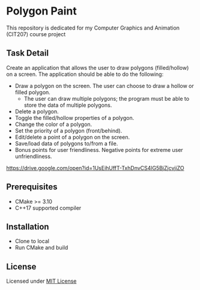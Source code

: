 # Polygon Paint

This repository is dedicated for my Computer Graphics and Animation (CIT207) course project

## Task Detail

Create an application that allows the user to draw polygons (filled/hollow) on a screen. The application should be able to do the following:

- Draw a polygon on the screen. The user can choose to draw a hollow or filled polygon.
    - The user can draw multiple polygons; the program must be able to store the data of multiple polygons.
- Delete a polygon.
- Toggle the filled/hollow properties of a polygon.
- Change the color of a polygon.
- Set the priority of a polygon (front/behind).
- Edit/delete a point of a polygon on the screen.
- Save/load data of polygons to/from a file.
- Bonus points for user friendliness. Negative points for extreme user unfriendliness.

https://drive.google.com/open?id=1UsEihUffT-TxhDnvCS4lG5BjZjcvjiZO

## Prerequisites

- CMake >= 3.10
- C++17 supported compiler

## Installation

- Clone to local
- Run CMake and build

## License

Licensed under [MIT License](LICENSE)
